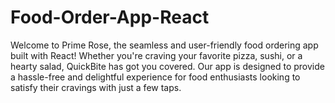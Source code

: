 # Food-Order-App-React
Welcome to Prime Rose, the seamless and user-friendly food ordering app built with React! Whether you're craving your favorite pizza, sushi, or a hearty salad, QuickBite has got you covered. Our app is designed to provide a hassle-free and delightful experience for food enthusiasts looking to satisfy their cravings with just a few taps.

